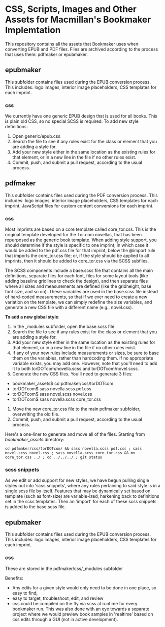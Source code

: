 # CSS, Scripts, Images and Other Assets for Macmillan's Bookmaker Implemtation

This repository contains all the assets that Bookmaker uses when converting EPUB and PDF files. Files are archived according to the process that uses them: pdfmaker or epubmaker.

## epubmaker

This subfolder contains files used during the EPUB conversion process. This includes: logo images, interior image placeholders, CSS templates for each imprint.

### css

We currently have one generic EPUB design that is used for all books. This is plain old CSS, so no special SCSS is required. To add new style definitions:

1. Open generic/epub.css.
1. Search the file to see if any rules exist for the class or element that you are adding a style for.
1. Add your new style either in the same location as the existing rules for that element, or in a new line in the file if no other rules exist.
1. Commit, push, and submit a pull request, according to the usual process.


## pdfmaker

This subfolder contains files used during the PDF conversion process. This includes: logo images, interior image placeholders, CSS templates for each imprint, JavaScript files for custom content conversions for each imprint.

### css

Most imprints are based on a core template called core_tor.css. This is the original template developed for the Tor.com novellas, that has been repurposed as the generic book template. When adding style support, you should determine if the style is specific to one imprint, in which case it would be added to the pdf.css file for that imprint, below the @import rule that imports the core_tor.css file; or, if the style should be applied to all imprints, then it should be added to core_tor.css via the SCSS subfiles.

The SCSS components include a base.scss file that contains all the main definitions, separate files for each font, files for some layout tools (like adding baseline gridlines to check the design), and then separate files where all sizes and measurements are defined (like the gridheight, base font size, and so on). These variables are used in the base.scss file instead of hard-coded measurements, so that if we ever need to create a new variation on the template, we can simply redefine the size variables, and generate a new CSS file with a different name (e.g., novel.css).

**To add a new global style**:

1. In the _modules subfolder, open the base.scss file.
1. Search the file to see if any rules exist for the class or element that you are adding a style for.
1. Add your new style either in the same location as the existing rules for that element, or in a new line in the file if no other rules exist.
1. If any of your new rules include measurements or sizes, be sure to base them on the variables, rather than hardcoding them. If no appropriate variable exists, you may add one. However, note that you'll need to add it to both torDOTcom/novella.scss and torDOTcom/novel.scss.
1. Generate the new CSS files. You'll need to generate 3 files:
  * bookmaker_assets$ cd pdfmaker/css/torDOTcom
  * torDOTcom$ sass novella.scss pdf.css
  * torDOTcom$ sass novel.scss novel.css
  * torDOTcom$ sass novella.scss core_tor.css
1. Move the new core_tor.css file to the main pdfmaker subfolder, overwriting the old file.
1. Commit, push, and submit a pull request, according to the usual process.

Here's a one-liner to generate and move all of the files. Starting from *bookmaker_assets* directory:

```
cd pdfmaker/css/torDOTcom/ && sass novella.scss pdf.css ; sass novel.scss novel.css ; sass novella.scss core_tor.css && mv core_tor.css ../ ; cd ../../../ ; git status
```

### scss snippets
As we edit or add support for new styles, we have begun pulling single styles out into 'scss snippets', where any rules pertaining to said style is in a single scss file by itself. Features that may be dynamically set based on template (such as font-size) are variable-ized, harkening back to definitions set in the scss templates. Then an 'import' for each of these scss snippets is added to the base.scss file.

## epubmaker

This subfolder contains files used during the EPUB conversion process. This includes: logo images, interior image placeholders, CSS templates for each imprint.

### css
These are stored in the pdfmaker/css/_modules subfolder

Benefits:
* Any edits for a given style would only need to be done in one place, so easy to find,
* easy to target, troubleshoot, edit, and review
* css could be compiled on the fly via scss at runtime for every bookmaker run. This was also done with an eye towards a separate project where we would preview book samples in 'realtime' based on css edits through a GUI (not in active development).
